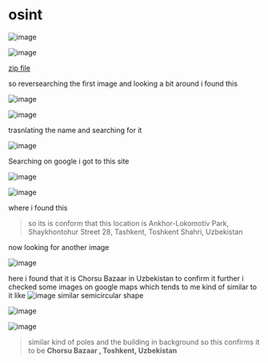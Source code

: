 # osint 

![image](https://github.com/nikunjagarwal17/BanditOverTheWire/assets/144536875/cea8c648-3aa5-44ee-96c5-c5599656e0e8)


![image](https://github.com/nikunjagarwal17/BanditOverTheWire/assets/144536875/dc62fc56-37ac-4bf2-b31d-635286d55156)


[zip file](https://gralhix.com/wp-content/uploads/2024/04/osintexercise026.zip)

so reversearching the first image and looking a bit around i found this 

![image](https://github.com/nikunjagarwal17/BanditOverTheWire/assets/144536875/2a2287ec-cc9b-408c-960e-0c5e1defb4ce)

![image](https://github.com/nikunjagarwal17/BanditOverTheWire/assets/144536875/01536b8e-c294-4dff-af9a-ff0fdc0ac7bc)

trasnlating the name and searching for it

![image](https://github.com/nikunjagarwal17/BanditOverTheWire/assets/144536875/f8ac7097-7053-4247-a816-e3615c20f408)

Searching on google i got to this site 

![image](https://github.com/nikunjagarwal17/BanditOverTheWire/assets/144536875/dda3ef74-206a-4da3-bc6c-f819d0afc216)

![image](https://github.com/nikunjagarwal17/BanditOverTheWire/assets/144536875/a725f21f-d664-46f3-b6fb-e8a6c5de4a92)

where i found this 
> so its is conform that this location is Ankhor-Lokomotiv Park, Shaykhontohur Street 28, Tashkent, Toshkent Shahri, Uzbekistan


now looking for another image 

![image](https://github.com/nikunjagarwal17/BanditOverTheWire/assets/144536875/00c966d7-4eda-4d2f-9c98-f04b4cb031df)

here i found that it is  Chorsu Bazaar in Uzbekistan to confirm it further i checked some images on google maps which tends to me kind of similar to it
like 
![image](https://github.com/nikunjagarwal17/BanditOverTheWire/assets/144536875/27a9e5a4-8337-4070-b527-bf09971bd47f)
similar semicircular shape

![image](https://github.com/nikunjagarwal17/BanditOverTheWire/assets/144536875/fe87e2ac-5e97-4693-980b-214bc7d2ddc1)

![image](https://github.com/nikunjagarwal17/BanditOverTheWire/assets/144536875/a23b42cc-eb7f-4966-a672-0884c85fe7c7)


> similar kind of poles and the building in background so this confirms it to be **Chorsu Bazaar , Toshkent, Uzbekistan**


